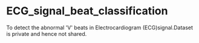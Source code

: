 # ECG_signal_beat_classification

To detect the abnormal 'V' beats in Electrocardiogram (ECG)signal.Dataset is private and hence not shared.
